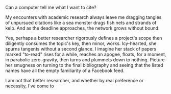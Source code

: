Can a computer tell me what I want to cite?

My encounters with academic research always leave me dragging tangles of
unpursued citations like a sea monster drags fish nets and strands of
kelp. And as the deadline approaches, the network grows without bound.

Yes, perhaps a better researcher rigorously defines a project's scope then
diligently consumes the topic's key, then minor, works. Icy-hearted, she spurns
tangents without a second glance. I imagine her stack of papers marked
"to-read" rises for a while, reaches an apogee, floats, for a moment, in
parabolic zero-gravity, then turns and plummets down to nothing. Picture her
smugness on turning to the final bibliography and seeing that the listed names
have all the empty familiarity of a Facebook feed.

I am not that better researcher, and whether by real preference or necessity,
I've come to 


